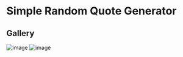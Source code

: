 # Simple Random Quote Generator
## Gallery
![image](https://github.com/user-attachments/assets/dffefd92-d2e8-4638-9ec3-50adf74377d7)
![image](https://github.com/user-attachments/assets/36bcab6b-988e-4e8e-95d3-24bc4d1e3ef4)
